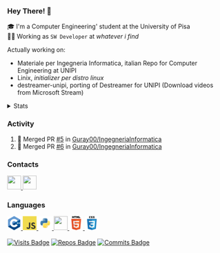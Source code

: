 ### Hey There! 👋
🎓 I'm a Computer Engineering' student at the University of Pisa<br>
👨‍💻 Working as `SW Developer` at _whatever i find_

Actually working on:
- Materiale per Ingegneria Informatica, italian Repo for Computer Engineering at UNIPI
- Linix, _initializer per distro linux_
- destreamer-unipi, porting of Destreamer for UNIPI (Download videos from Microsoft Stream)

<details>
  <summary>Stats</summary>
  <br>
  <img src="https://github-readme-stats.vercel.app/api?username=Guray00&show_icons=true&hide=issues"/>
  <img src="https://github-readme-stats.vercel.app/api/top-langs/?username=Guray00&layout=compact" align="top" />
</details>

### Activity
<!--START_SECTION:activity-->
1. 🎉 Merged PR [#5](https://github.com/Guray00/IngegneriaInformatica/pull/5) in [Guray00/IngegneriaInformatica](https://github.com/Guray00/IngegneriaInformatica)
2. 🎉 Merged PR [#6](https://github.com/Guray00/IngegneriaInformatica/pull/6) in [Guray00/IngegneriaInformatica](https://github.com/Guray00/IngegneriaInformatica)
<!--END_SECTION:activity-->


### Contacts
<a href="https://stackoverflow.com/users/4757993/gray" ><img height="32" width="32" src="https://upload.wikimedia.org/wikipedia/commons/thumb/e/ef/Stack_Overflow_icon.svg/768px-Stack_Overflow_icon.svg.png" /> </a> <a href="https://telegram.me/gray00" ><img height="32" width="32" src="https://upload.wikimedia.org/wikipedia/commons/thumb/8/82/Telegram_logo.svg/1024px-Telegram_logo.svg.png" /> </a> 

### Languages
<a href="https://it.wikipedia.org/wiki/Easter_egg"><img height="32" width="32" src="https://raw.githubusercontent.com/github/explore/80688e429a7d4ef2fca1e82350fe8e3517d3494d/topics/cpp/cpp.png" />  <img height="32" width="32" src="https://raw.githubusercontent.com/github/explore/80688e429a7d4ef2fca1e82350fe8e3517d3494d/topics/javascript/javascript.png" /> <img height="32" width="32" src="https://raw.githubusercontent.com/github/explore/80688e429a7d4ef2fca1e82350fe8e3517d3494d/topics/python/python.png" /> <img height="32" width="32" src="https://encrypted-tbn0.gstatic.com/images?q=tbn%3AANd9GcTGWU2hdMYdyWmv2xG32DbUPG1HRKRApNcP9Q&usqp=CAU" /> <img height="32" width="32" src="https://raw.githubusercontent.com/github/explore/80688e429a7d4ef2fca1e82350fe8e3517d3494d/topics/html/html.png" /> <img height="32" width="32" src="https://raw.githubusercontent.com/github/explore/80688e429a7d4ef2fca1e82350fe8e3517d3494d/topics/css/css.png" /></a>
<br><br>
[![Visits Badge](https://badges.pufler.dev/visits/Guray00/Guray00)](https://badges.pufler.dev)
[![Repos Badge](https://badges.pufler.dev/repos/Guray00)](https://badges.pufler.dev)
[![Commits Badge](https://badges.pufler.dev/commits/monthly/Guray00)](https://badges.pufler.dev)
